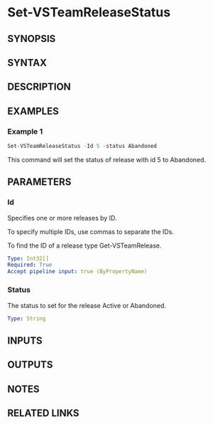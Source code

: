 <!-- #include "./common/header.md" -->

# Set-VSTeamReleaseStatus

## SYNOPSIS

<!-- #include "./synopsis/Set-VSTeamReleaseStatus.md" -->

## SYNTAX

## DESCRIPTION

<!-- #include "./synopsis/Set-VSTeamReleaseStatus.md" -->

## EXAMPLES

### Example 1

```powershell
Set-VSTeamReleaseStatus -Id 5 -status Abandoned
```

This command will set the status of release with id 5 to Abandoned.

## PARAMETERS

### Id

Specifies one or more releases by ID.

To specify multiple IDs, use commas to separate the IDs.

To find the ID of a release type Get-VSTeamRelease.

```yaml
Type: Int32[]
Required: True
Accept pipeline input: true (ByPropertyName)
```

### Status

The status to set for the release Active or Abandoned.

```yaml
Type: String
```

<!-- #include "./params/projectName.md" -->

<!-- #include "./params/forcegroup.md" -->

## INPUTS

## OUTPUTS

## NOTES

<!-- #include "./common/prerequisites.md" -->

## RELATED LINKS
